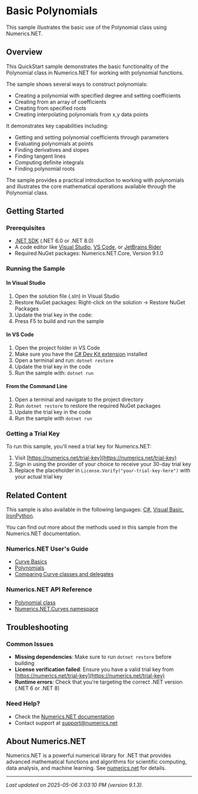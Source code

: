 # Basic Polynomials

This sample illustrates the basic use of the Polynomial class  using Numerics.NET.

## Overview

This QuickStart sample demonstrates the basic functionality of the Polynomial class in Numerics.NET for working with
polynomial functions.

The sample shows several ways to construct polynomials:
- Creating a polynomial with specified degree and setting coefficients
- Creating from an array of coefficients 
- Creating from specified roots
- Creating interpolating polynomials from x,y data points

It demonstrates key capabilities including:
- Getting and setting polynomial coefficients through parameters
- Evaluating polynomials at points
- Finding derivatives and slopes
- Finding tangent lines
- Computing definite integrals
- Finding polynomial roots

The sample provides a practical introduction to working with polynomials and illustrates the core
mathematical operations available through the Polynomial class.


## Getting Started

### Prerequisites

- [.NET SDK](https://dotnet.microsoft.com/download) (.NET 6.0 or .NET 8.0)
- A code editor like [Visual Studio](https://visualstudio.microsoft.com/), [VS Code](https://code.visualstudio.com/), or [JetBrains Rider](https://www.jetbrains.com/rider/)
- Required NuGet packages: Numerics.NET.Core, Version 9.1.0

### Running the Sample

#### In Visual Studio
1. Open the solution file (.sln) in Visual Studio
2. Restore NuGet packages: Right-click on the solution → Restore NuGet Packages
3. Update the trial key in the code:
4. Press F5 to build and run the sample

#### In VS Code

1. Open the project folder in VS Code
2. Make sure you have the [C# Dev Kit extension](https://marketplace.visualstudio.com/items?itemName=ms-dotnettools.csdevkit) installed
3. Open a terminal and run: `dotnet restore`
4. Update the trial key in the code 
5. Run the sample with: `dotnet run`

#### From the Command Line

1. Open a terminal and navigate to the project directory
2. Run `dotnet restore` to restore the required NuGet packages
3. Update the trial key in the code
4. Run the sample with `dotnet run`

### Getting a Trial Key

To run this sample, you'll need a trial key for Numerics.NET:

1. Visit [https://numerics.net/trial-key](https://numerics.net/trial-key)
2. Sign in using the provider of your choice to receive your 30-day trial key
3. Replace the placeholder in `License.Verify("your-trial-key-here")` with your actual trial key

## Related Content

This sample is also available in the following languages: 
[C#](https://github.com/NumericsDotNet/quickstart-csharp/tree/net462/mathematics/curves/basic-polynomials), [Visual Basic](https://github.com/NumericsDotNet/quickstart-visualbasic/tree/net462/mathematics/curves/basic-polynomials), [IronPython](https://github.com/NumericsDotNet/quickstart-ironpython/tree/net462/mathematics/curves/basic-polynomials).

You can find out more about the methods used in this sample from the Numerics.NET documentation.

### Numerics.NET User's Guide

- [Curve Basics](https://numerics.net/documentation/latest/mathematics/curves-and-interpolation/curve-basics)
- [Polynomials](https://numerics.net/documentation/latest/mathematics/curves-and-interpolation/polynomials)
- [Comparing Curve classes and delegates](https://numerics.net/documentation/latest/mathematics/curves-and-interpolation/comparing-curve-classes-and-delegates)

### Numerics.NET API Reference

- [Polynomial class](https://numerics.net/documentation/latest/reference/numerics.net.curves.polynomial)
- [Numerics.NET.Curves namespace](https://numerics.net/documentation/latest/reference/numerics.net.curves)


## Troubleshooting

### Common Issues

- **Missing dependencies**: Make sure to run `dotnet restore` before building
- **License verification failed**: Ensure you have a valid trial key from [https://numerics.net/trial-key](https://numerics.net/trial-key)
- **Runtime errors**: Check that you're targeting the correct .NET version (.NET 6 or .NET 8)

### Need Help?

- Check the [Numerics.NET documentation](https://numerics.net/documentation/)
- Contact support at [support@numerics.net](mailto:support@numerics.net?subject=BasicPolynomials%20QuickStart%20Sample%20%28F%23%29)

## About Numerics.NET

Numerics.NET is a powerful numerical library for .NET that provides advanced mathematical 
functions and algorithms for scientific computing, data analysis, and machine learning.
See [numerics.net](https://numerics.net) for details.

---

_Last updated on 2025-05-06 3:03:10 PM (version 9.1.3)._
